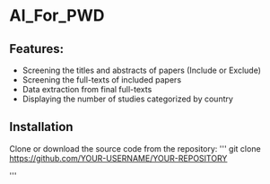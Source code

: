 # AI_For_PWD
## Features: 
* Screening the titles and abstracts of papers (Include or Exclude)
* Screening the full-texts of included papers
* Data extraction from final full-texts
* Displaying the number of studies categorized by country

## Installation
Clone or download the source code from the repository: 
'''
git clone https://github.com/YOUR-USERNAME/YOUR-REPOSITORY

'''
